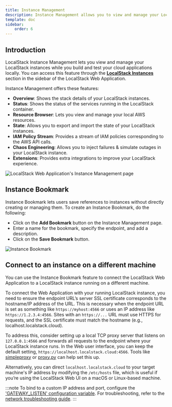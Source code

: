 ```yaml
---
title: Instance Management
description: Instance Management allows you to view and manage your LocalStack instances through the LocalStack Web Application alongside other auxiliary features.
template: doc
sidebar:
    order: 6
---
```


## Introduction

LocalStack Instance Management lets you view and manage your LocalStack instances while you build and test your cloud applications locally.
You can access this feature through the [**LocalStack Instances**](https://app.localstack.cloud/instances) section in the sidebar of the LocalStack Web Application.

Instance Management offers these features:

- **Overview**: Shows the stack details of your LocalStack instances.
- **Status**: Shows the status of the services running in the LocalStack container.
- **Resource Browser**: Lets you view and manage your local AWS resources.
- **State**: Allows you to export and import the state of your LocalStack instances.
- **IAM Policy Stream**: Provides a stream of IAM policies corresponding to the AWS API calls.
- **Chaos Engineering**: Allows you to inject failures & simulate outages in your LocalStack instance.
- **Extensions**: Provides extra integrations to improve your LocalStack experience.

![LocalStack Web Application's Instance Management page](/images/aws/instance-management.png)

## Instance Bookmark

Instance Bookmark lets users save references to instances without directly creating or managing them.
To create an Instance Bookmark, do the following:

- Click on the **Add Bookmark** button on the Instance Management page.
- Enter a name for the bookmark, specify the endpoint, and add a description.
- Click on the **Save Bookmark** button.

![Instance Bookmark](/images/aws/new-instance-bookmark.png)

## Connect to an instance on a different machine

You can use the Instance Bookmark feature to connect the LocalStack Web Application to a LocalStack instance running on a different machine.

To connect the Web Application with your running LocalStack instance, you need to ensure the endpoint URL’s server SSL certificate corresponds to the hostname/IP address of the URL.
This is necessary when the endpoint URL is set as something like `https://myhost:4566` or uses an IP address like `https://1.2.3.4:4566`.
Sites with an `https://...` URL must use HTTPS for requests, and the SSL certificate must match the hostname (e.g., localhost.localstack.cloud).

To address this, consider setting up a local TCP proxy server that listens on `127.0.0.1:4566` and forwards all requests to the endpoint where your LocalStack instance runs.
In the Web user interface, you can keep the default setting, `https://localhost.localstack.cloud:4566`.
Tools like [simpleproxy](https://manpages.ubuntu.com/manpages/trusty/man1/simpleproxy.1.html) or [proxy.py](https://github.com/abhinavsingh/proxy.py) can help set this up.

Alternatively, you can direct `localhost.localstack.cloud` to your target machine's IP address by modifying the `/etc/hosts` file, which is useful if you’re using the LocalStack Web UI on a macOS or Linux-based machine.

:::note
To bind to a custom IP address and port, configure the ['GATEWAY_LISTEN' configuration variable](https://docs.localstack.cloud/references/configuration/#core).
For troubleshooting, refer to the [network troubleshooting guide](https://docs.localstack.cloud/references/network-troubleshooting/).
:::